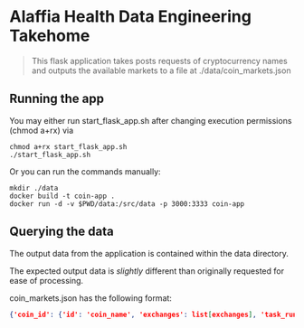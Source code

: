 # Alaffia Health Data Engineering Takehome
> This flask application takes posts requests of cryptocurrency names and outputs the available markets to a file at ./data/coin_markets.json
## Running the app

You may either run start_flask_app.sh after changing execution permissions (chmod a+rx) via
```
chmod a+rx start_flask_app.sh
./start_flask_app.sh
```

Or you can run the commands manually:
```
mkdir ./data
docker build -t coin-app .
docker run -d -v $PWD/data:/src/data -p 3000:3333 coin-app
```

## Querying the data

The output data from the application is contained within the data directory. 

The expected output data is *slightly* different than originally requested for ease of processing. 

coin_markets.json has the following format:

```json 
{'coin_id': {'id': 'coin_name', 'exchanges': list[exchanges], 'task_run': 'task_run_id'}}
```
